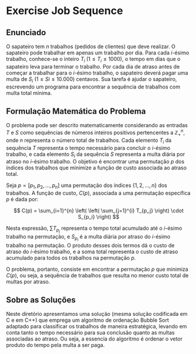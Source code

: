 # Exercise Job Sequence

## Enunciado

O sapateiro tem $n$ trabalhos (pedidos de clientes) que deve realizar. O sapateiro pode trabalhar em apenas um trabalho por dia. Para cada $i$-ésimo trabalho, conhece-se o inteiro $T_i$ ($1 \le T_i \le 1000$), o tempo em dias que o sapateiro leva para terminar o trabalho. Por cada dia de atraso antes de começar a trabalhar para o $i$-ésimo trabalho, o sapateiro deverá pagar uma multa de $S_i$ ($1 \le Si \le 10.000$) centavos. Sua tarefa é ajudar o sapateiro, escrevendo um programa para encontrar a sequência de trabalhos com multa total mínima.

## Formulação Matemática do Problema

O problema pode ser descrito matematicamente considerando as entradas $T$ e $S$ como sequências de números inteiros positivos pertencentes a $\mathbb{Z}_+^n$, onde $n$ representa o número total de trabalhos. Cada elemento $T_i$ da sequência $T$ representa o tempo necessário para concluir o $i$-ésimo trabalho, e cada elemento $S_i$ da sequência $S$ representa a multa diária por atraso no $i$-ésimo trabalho. O objetivo é encontrar uma permutação $p$ dos índices dos trabalhos que minimize a função de custo associada ao atraso total.

Seja $p = [p_1, p_2, ..., p_n]$ uma permutação dos índices $\{1, 2, ..., n\}$ dos trabalhos. A função de custo, $C(p)$, associada a uma permutação específica $p$ é dada por:

$$
C(p) = \sum_{i=1}^{n} \left( \left( \sum_{j=1}^{i} T_{p_j} \right) \cdot S_{p_i} \right)
$$

Nesta expressão, $\sum T_{p_j}$ representa o tempo total acumulado até o $i$-ésimo trabalho na permutação, e $S_{p_i}$ é a multa diária por atraso do $i$-ésimo trabalho na permutação. O produto desses dois termos dá o custo de atraso do $i$-ésimo trabalho, e a soma total representa o custo de atraso acumulado para todos os trabalhos na permutação $p$.

O problema, portanto, consiste em encontrar a permutação $p$ que minimiza $C(p)$, ou seja, a sequência de trabalhos que resulta no menor custo total de multas por atraso.

## Sobre as Soluções

Neste diretório apresentamos uma solução (mesma solução codificada em C e em C++) que emprega um algoritmo de ordenação Bubble Sort adaptado para classificar os trabalhos de maneira estratégica, levando em conta tanto o tempo necessário para sua conclusão quanto as multas associadas ao atraso. Ou seja, a essencia do algoritmo é ordenar o vetor produto do tempo pela multa a ser paga.